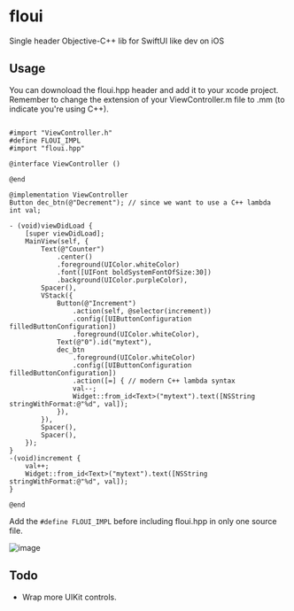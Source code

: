 # floui
Single header Objective-C++ lib for SwiftUI like dev on iOS

## Usage
You can downoload the floui.hpp header and add it to your xcode project. Remember to change the extension of your ViewController.m file to .mm (to indicate you're using C++).
```objc

#import "ViewController.h"
#define FLOUI_IMPL
#import "floui.hpp"

@interface ViewController ()

@end

@implementation ViewController
Button dec_btn(@"Decrement"); // since we want to use a C++ lambda
int val;

- (void)viewDidLoad {
    [super viewDidLoad];
    MainView(self, {
        Text(@"Counter")
            .center()
            .foreground(UIColor.whiteColor)
            .font([UIFont boldSystemFontOfSize:30])
            .background(UIColor.purpleColor),
        Spacer(),
        VStack({
            Button(@"Increment")
                .action(self, @selector(increment))
                .config([UIButtonConfiguration filledButtonConfiguration])
                .foreground(UIColor.whiteColor),
            Text(@"0").id("mytext"),
            dec_btn
                .foreground(UIColor.whiteColor)
                .config([UIButtonConfiguration filledButtonConfiguration])
                .action([=] { // modern C++ lambda syntax
                val--;
                Widget::from_id<Text>("mytext").text([NSString stringWithFormat:@"%d", val]);
            }),
        }),
        Spacer(),
        Spacer(),
    });
}
-(void)increment {
    val++;
    Widget::from_id<Text>("mytext").text([NSString stringWithFormat:@"%d", val]);
}

@end
```
Add the `#define FLOUI_IMPL` before including floui.hpp in only one source file.

![image](https://user-images.githubusercontent.com/37966791/173707028-a6e076c2-4170-459e-88a7-bd555ecfd1fa.png)

## Todo
- Wrap more UIKit controls.
